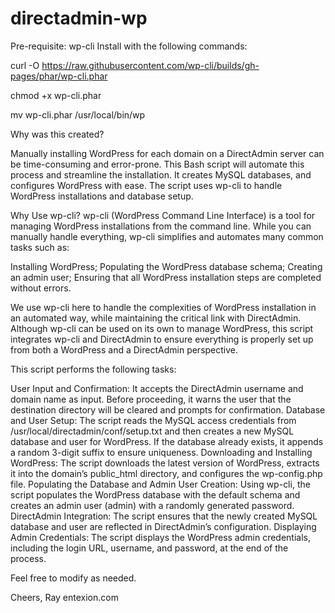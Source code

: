 # directadmin-wp

Pre-requisite: wp-cli
Install with the following commands:

curl -O https://raw.githubusercontent.com/wp-cli/builds/gh-pages/phar/wp-cli.phar

chmod +x wp-cli.phar

mv wp-cli.phar /usr/local/bin/wp

Why was this created?

Manually installing WordPress for each domain on a DirectAdmin server can be time-consuming and error-prone. This Bash script will automate this process and streamline the installation. It creates MySQL databases, and configures WordPress with ease. The script uses wp-cli to handle WordPress installations and database setup.

Why Use wp-cli?
wp-cli (WordPress Command Line Interface) is a tool for managing WordPress installations from the command line. While you can manually handle everything, wp-cli simplifies and automates many common tasks such as:

Installing WordPress;
Populating the WordPress database schema;
Creating an admin user;
Ensuring that all WordPress installation steps are completed without errors.

We use wp-cli here to handle the complexities of WordPress installation in an automated way, while maintaining the critical link with DirectAdmin. Although wp-cli can be used on its own to manage WordPress, this script integrates wp-cli and DirectAdmin to ensure everything is properly set up from both a WordPress and a DirectAdmin perspective.

This script performs the following tasks:

User Input and Confirmation: It accepts the DirectAdmin username and domain name as input. Before proceeding, it warns the user that the destination directory will be cleared and prompts for confirmation.
Database and User Setup: The script reads the MySQL access credentials from /usr/local/directadmin/conf/setup.txt and then creates a new MySQL database and user for WordPress. If the database already exists, it appends a random 3-digit suffix to ensure uniqueness.
Downloading and Installing WordPress: The script downloads the latest version of WordPress, extracts it into the domain’s public_html directory, and configures the wp-config.php file.
Populating the Database and Admin User Creation: Using wp-cli, the script populates the WordPress database with the default schema and creates an admin user (admin) with a randomly generated password.
DirectAdmin Integration: The script ensures that the newly created MySQL database and user are reflected in DirectAdmin’s configuration.
Displaying Admin Credentials: The script displays the WordPress admin credentials, including the login URL, username, and password, at the end of the process.

Feel free to modify as needed.

Cheers,
Ray
entexion.com

